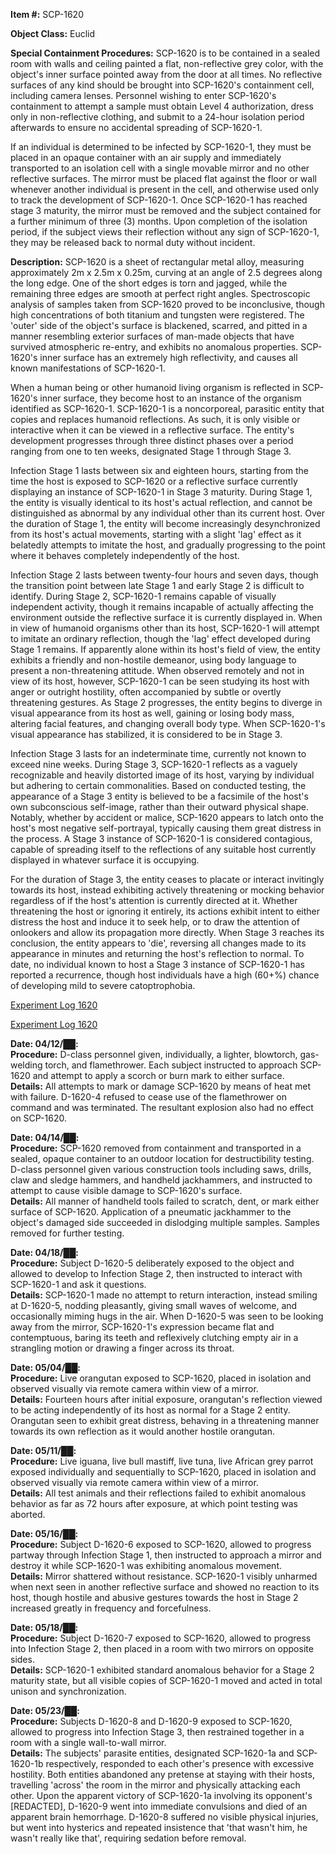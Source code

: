 **Item #:** SCP-1620

**Object Class:** Euclid

**Special Containment Procedures:** SCP-1620 is to be contained in a sealed room with walls and ceiling painted a flat, non-reflective grey color, with the object's inner surface pointed away from the door at all times. No reflective surfaces of any kind should be brought into SCP-1620's containment cell, including camera lenses. Personnel wishing to enter SCP-1620's containment to attempt a sample must obtain Level 4 authorization, dress only in non-reflective clothing, and submit to a 24-hour isolation period afterwards to ensure no accidental spreading of SCP-1620-1.

If an individual is determined to be infected by SCP-1620-1, they must be placed in an opaque container with an air supply and immediately transported to an isolation cell with a single movable mirror and no other reflective surfaces. The mirror must be placed flat against the floor or wall whenever another individual is present in the cell, and otherwise used only to track the development of SCP-1620-1. Once SCP-1620-1 has reached stage 3 maturity, the mirror must be removed and the subject contained for a further minimum of three (3) months. Upon completion of the isolation period, if the subject views their reflection without any sign of SCP-1620-1, they may be released back to normal duty without incident.

**Description:** SCP-1620 is a sheet of rectangular metal alloy, measuring approximately 2m x 2.5m x 0.25m, curving at an angle of 2.5 degrees along the long edge. One of the short edges is torn and jagged, while the remaining three edges are smooth at perfect right angles. Spectroscopic analysis of samples taken from SCP-1620 proved to be inconclusive, though high concentrations of both titanium and tungsten were registered. The 'outer' side of the object's surface is blackened, scarred, and pitted in a manner resembling exterior surfaces of man-made objects that have survived atmospheric re-entry, and exhibits no anomalous properties. SCP-1620's inner surface has an extremely high reflectivity, and causes all known manifestations of SCP-1620-1.

When a human being or other humanoid living organism is reflected in SCP-1620's inner surface, they become host to an instance of the organism identified as SCP-1620-1. SCP-1620-1 is a noncorporeal, parasitic entity that copies and replaces humanoid reflections. As such, it is only visible or interactive when it can be viewed in a reflective surface. The entity's development progresses through three distinct phases over a period ranging from one to ten weeks, designated Stage 1 through Stage 3.

Infection Stage 1 lasts between six and eighteen hours, starting from the time the host is exposed to SCP-1620 or a reflective surface currently displaying an instance of SCP-1620-1 in Stage 3 maturity. During Stage 1, the entity is visually identical to its host's actual reflection, and cannot be distinguished as abnormal by any individual other than its current host. Over the duration of Stage 1, the entity will become increasingly desynchronized from its host's actual movements, starting with a slight 'lag' effect as it belatedly attempts to imitate the host, and gradually progressing to the point where it behaves completely independently of the host.

Infection Stage 2 lasts between twenty-four hours and seven days, though the transition point between late Stage 1 and early Stage 2 is difficult to identify. During Stage 2, SCP-1620-1 remains capable of visually independent activity, though it remains incapable of actually affecting the environment outside the reflective surface it is currently displayed in. When in view of humanoid organisms other than its host, SCP-1620-1 will attempt to imitate an ordinary reflection, though the 'lag' effect developed during Stage 1 remains. If apparently alone within its host's field of view, the entity exhibits a friendly and non-hostile demeanor, using body language to present a non-threatening attitude. When observed remotely and not in view of its host, however, SCP-1620-1 can be seen studying its host with anger or outright hostility, often accompanied by subtle or overtly threatening gestures. As Stage 2 progresses, the entity begins to diverge in visual appearance from its host as well, gaining or losing body mass, altering facial features, and changing overall body type. When SCP-1620-1's visual appearance has stabilized, it is considered to be in Stage 3.

Infection Stage 3 lasts for an indeterminate time, currently not known to exceed nine weeks. During Stage 3, SCP-1620-1 reflects as a vaguely recognizable and heavily distorted image of its host, varying by individual but adhering to certain commonalities. Based on conducted testing, the appearance of a Stage 3 entity is believed to be a facsimile of the host's own subconscious self-image, rather than their outward physical shape. Notably, whether by accident or malice, SCP-1620 appears to latch onto the host's most negative self-portrayal, typically causing them great distress in the process. A Stage 3 instance of SCP-1620-1 is considered contagious, capable of spreading itself to the reflections of any suitable host currently displayed in whatever surface it is occupying.

For the duration of Stage 3, the entity ceases to placate or interact invitingly towards its host, instead exhibiting actively threatening or mocking behavior regardless of if the host's attention is currently directed at it. Whether threatening the host or ignoring it entirely, its actions exhibit intent to either distress the host and induce it to seek help, or to draw the attention of onlookers and allow its propagation more directly. When Stage 3 reaches its conclusion, the entity appears to 'die', reversing all changes made to its appearance in minutes and returning the host's reflection to normal. To date, no individual known to host a Stage 3 instance of SCP-1620-1 has reported a recurrence, though host individuals have a high (60+%) chance of developing mild to severe catoptrophobia.

[Experiment Log 1620](javascript:;)

[Experiment Log 1620](javascript:;)

**Date: 04/12/██:**  
**Procedure:** D-class personnel given, individually, a lighter, blowtorch, gas-welding torch, and flamethrower. Each subject instructed to approach SCP-1620 and attempt to apply a scorch or burn mark to either surface.  
**Details:** All attempts to mark or damage SCP-1620 by means of heat met with failure. D-1620-4 refused to cease use of the flamethrower on command and was terminated. The resultant explosion also had no effect on SCP-1620.

**Date: 04/14/██:**  
**Procedure:** SCP-1620 removed from containment and transported in a sealed, opaque container to an outdoor location for destructibility testing. D-class personnel given various construction tools including saws, drills, claw and sledge hammers, and handheld jackhammers, and instructed to attempt to cause visible damage to SCP-1620's surface.  
**Details:** All manner of handheld tools failed to scratch, dent, or mark either surface of SCP-1620. Application of a pneumatic jackhammer to the object's damaged side succeeded in dislodging multiple samples. Samples removed for further testing.

**Date: 04/18/██:**  
**Procedure:** Subject D-1620-5 deliberately exposed to the object and allowed to develop to Infection Stage 2, then instructed to interact with SCP-1620-1 and ask it questions.  
**Details:** SCP-1620-1 made no attempt to return interaction, instead smiling at D-1620-5, nodding pleasantly, giving small waves of welcome, and occasionally miming hugs in the air. When D-1620-5 was seen to be looking away from the mirror, SCP-1620-1's expression became flat and contemptuous, baring its teeth and reflexively clutching empty air in a strangling motion or drawing a finger across its throat.

**Date: 05/04/██:**  
**Procedure:** Live orangutan exposed to SCP-1620, placed in isolation and observed visually via remote camera within view of a mirror.  
**Details:** Fourteen hours after initial exposure, orangutan's reflection viewed to be acting independently of its host as normal for a Stage 2 entity. Orangutan seen to exhibit great distress, behaving in a threatening manner towards its own reflection as it would another hostile orangutan.

**Date: 05/11/██:**  
**Procedure:** Live iguana, live bull mastiff, live tuna, live African grey parrot exposed individually and sequentially to SCP-1620, placed in isolation and observed visually via remote camera within view of a mirror.  
**Details:** All test animals and their reflections failed to exhibit anomalous behavior as far as 72 hours after exposure, at which point testing was aborted.

**Date: 05/16/██:**  
**Procedure:** Subject D-1620-6 exposed to SCP-1620, allowed to progress partway through Infection Stage 1, then instructed to approach a mirror and destroy it while SCP-1620-1 was exhibiting anomalous movement.  
**Details:** Mirror shattered without resistance. SCP-1620-1 visibly unharmed when next seen in another reflective surface and showed no reaction to its host, though hostile and abusive gestures towards the host in Stage 2 increased greatly in frequency and forcefulness.

**Date: 05/18/██:**  
**Procedure:** Subject D-1620-7 exposed to SCP-1620, allowed to progress into Infection Stage 2, then placed in a room with two mirrors on opposite sides.  
**Details:** SCP-1620-1 exhibited standard anomalous behavior for a Stage 2 maturity state, but all visible copies of SCP-1620-1 moved and acted in total unison and synchronization.

**Date: 05/23/██:**  
**Procedure:** Subjects D-1620-8 and D-1620-9 exposed to SCP-1620, allowed to progress into Infection Stage 3, then restrained together in a room with a single wall-to-wall mirror.  
**Details:** The subjects' parasite entities, designated SCP-1620-1a and SCP-1620-1b respectively, responded to each other's presence with excessive hostility. Both entities abandoned any pretense at staying with their hosts, travelling 'across' the room in the mirror and physically attacking each other. Upon the apparent victory of SCP-1620-1a involving its opponent's \[REDACTED\], D-1620-9 went into immediate convulsions and died of an apparent brain hemorrhage. D-1620-8 suffered no visible physical injuries, but went into hysterics and repeated insistence that 'that wasn't him, he wasn't really like that', requiring sedation before removal.